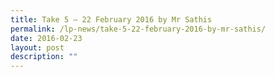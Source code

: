 ```yaml
---
title: Take 5 – 22 February 2016 by Mr Sathis
permalink: /lp-news/take-5-22-february-2016-by-mr-sathis/
date: 2016-02-23
layout: post
description: ""
---
```

